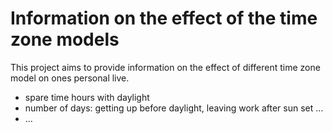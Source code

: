 # Information on the effect of the time zone models
This project aims to provide information on the effect of different time zone model on ones personal live.
* spare time hours with daylight
* number of days: getting up before daylight, leaving work after sun set ...
* ...